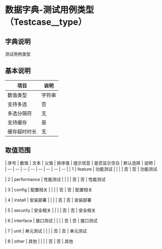 # 数据字典-测试用例类型（Testcase__type）
## 字典说明
测试用例类型

## 基本说明
| 项目 | 说明 |
| -- | -- |
| 数值类型 | 字符串 |
| 支持多选 | 否 |
| 多选分隔符 | 无 |
| 支持缓存 | 是 |
| 缓存超时时长 | 无 |

## 取值范围
| 序号 | 数值 | 文本 | 父值 | 排序值 | 提示信息 | 是否显示空白 | 默认选择 | 说明 |
| -- | -- | -- | -- | -- | -- | -- | -- |
| 1 | feature | 功能测试 |  |  |  | 否 | 否 | 功能测试

| 2 | performance | 性能测试 |  |  |  | 否 | 否 | 性能测试

| 3 | config | 配置相关 |  |  |  | 否 | 否 | 配置相关

| 4 | install | 安装部署 |  |  |  | 否 | 否 | 安装部署

| 5 | security | 安全相关 |  |  |  | 否 | 否 | 安全相关

| 6 | interface | 接口测试 |  |  |  | 否 | 否 | 接口测试

| 7 | unit | 单元测试 |  |  |  | 否 | 否 | 单元测试

| 8 | other | 其他 |  |  |  | 否 | 否 | 其他



